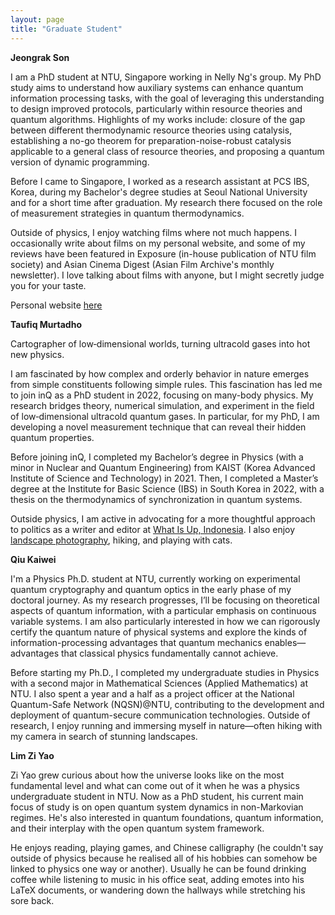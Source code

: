 ```yaml
---
layout: page
title: "Graduate Student"
---
```


**Jeongrak Son**

I am a PhD student at NTU, Singapore working in Nelly Ng's group. My PhD study aims to understand how auxiliary systems can enhance quantum information processing tasks, with the goal of leveraging this understanding to design improved protocols, particularly within resource theories and quantum algorithms. Highlights of my works include: closure of the gap between different thermodynamic resource theories using catalysis, establishing a no-go theorem for preparation-noise-robust catalysis applicable to a general class of resource theories, and proposing a quantum version of dynamic programming.

Before I came to Singapore, I worked as a research assistant at PCS IBS, Korea, during my Bachelor's degree studies at Seoul National University and for a short time after graduation. My research there focused on the role of measurement strategies in quantum thermodynamics. 

Outside of physics, I enjoy watching films where not much happens. I occasionally write about films on my personal website, and some of my reviews have been featured in Exposure (in-house publication of NTU film society) and Asian Cinema Digest (Asian Film Archive's monthly newsletter). I love talking about films with anyone, but I might secretly judge you for your taste.  

Personal website [here](https://jeongrak-son.github.io/index.html)


**Taufiq Murtadho**

Cartographer of low‑dimensional worlds, turning ultracold gases into hot new physics.

I am fascinated by how complex and orderly behavior in nature emerges from simple constituents following simple rules. This fascination has led me to join inQ as a PhD student in 2022, focusing on many-body physics. My research bridges theory, numerical simulation, and experiment in the field of low‑dimensional ultracold quantum gases. In particular, for my PhD, I am developing a novel measurement technique that can reveal their hidden quantum properties. 

Before joining inQ, I completed my Bachelor’s degree in Physics (with a minor in Nuclear and Quantum Engineering) from KAIST (Korea Advanced Institute of Science and Technology) in 2021. Then, I completed a Master’s degree at the Institute for Basic Science (IBS)  in South Korea in 2022, with a thesis on the thermodynamics of synchronization in quantum systems. 

Outside physics, I am active in advocating for a more thoughtful approach to politics as a writer and editor at [What Is Up, Indonesia](https://www.instagram.com/whatisupindonesia/). I also enjoy [landscape photography](https://www.instagram.com/sunyisunyata/), hiking, and playing with cats. 

**Qiu Kaiwei**

I'm a Physics Ph.D. student at NTU, currently working on experimental quantum cryptography and quantum optics in the early phase of my doctoral journey. As my research progresses, I’ll be focusing on theoretical aspects of quantum information, with a particular emphasis on continuous variable systems. I am also particularly interested in how we can rigorously certify the quantum nature of physical systems and explore the kinds of information-processing advantages that quantum mechanics enables—advantages that classical physics fundamentally cannot achieve. 

Before starting my Ph.D., I completed my undergraduate studies in Physics with a second major in Mathematical Sciences (Applied Mathematics) at NTU. I also spent a year and a half as a project officer at the National Quantum-Safe Network (NQSN)@NTU, contributing to the development and deployment of quantum-secure communication technologies. Outside of research, I enjoy running and immersing myself in nature—often hiking with my camera in search of stunning landscapes. 

**Lim Zi Yao** 

Zi Yao grew curious about how the universe looks like on the most fundamental level and what can come out of it when he was a physics undergraduate student in NTU. Now as a PhD student, his current main focus of study is on open quantum system dynamics in non-Markovian regimes. He's also interested in quantum foundations, quantum information, and their interplay with the open quantum system framework. 

He enjoys reading, playing games, and Chinese calligraphy (he couldn't say outside of physics because he realised all of his hobbies can somehow be linked to physics one way or another). Usually he can be found drinking coffee while listening to music in his office seat, adding emotes into his LaTeX documents, or wandering down the hallways while stretching his sore back.
